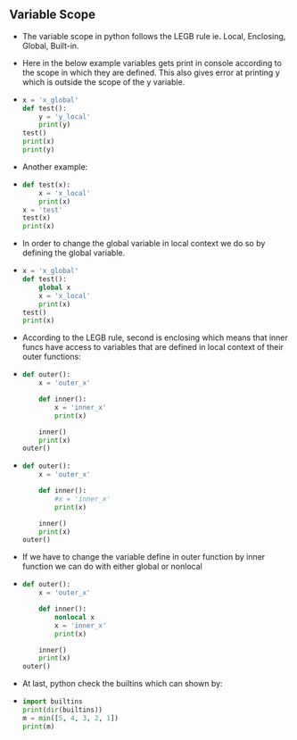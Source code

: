 ## Variable Scope

* The variable scope in python follows the LEGB rule ie. Local, Enclosing, Global, Built-in.

* Here in the below example variables gets print in console according to the scope in which they are defined. This also gives error at printing y which is outside the scope of the y variable.

* ```python
  x = 'x_global'
  def test():
      y = 'y_local'
      print(y)
  test()
  print(x)
  print(y)
  ```

* Another example:

* ```python
  def test(x):
      x = 'x_local'
      print(x)
  x = 'test'
  test(x)
  print(x)
  ```

* In order to change the global variable in local context we do so by defining the global variable.

* ```python
  x = 'x_global'
  def test():
      global x
      x = 'x_local'
      print(x)
  test()
  print(x)
  ```

* According to the LEGB rule, second is enclosing which means that inner funcs have access to variables that are defined in local context of their outer functions:

* ```python
  def outer():
      x = 'outer_x'
  
      def inner():
          x = 'inner_x'
          print(x)
  
      inner()
      print(x)
  outer()
  ```

* ```python
  def outer():
      x = 'outer_x'
  
      def inner():
          #x = 'inner_x'
          print(x)
  
      inner()
      print(x)
  outer()
  ```

* If we have to change the variable define in outer function by inner function we can do with either global or nonlocal

* ```python
  def outer():
      x = 'outer_x'
  
      def inner():
          nonlocal x
          x = 'inner_x'
          print(x)
  
      inner()
      print(x)
  outer()
  ```

* At last, python check the builtins which can shown by:

* ```python
  import builtins
  print(dir(builtins))
  m = min([5, 4, 3, 2, 1])
  print(m)
  ```




